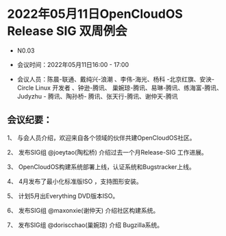 # 2022年05月11日OpenCloudOS Release SIG 双周例会

- N0.03

- 会议时间：2022年05月11日16:00 - 17:00

- 会议人员：陈晨-联通、戴纯兴-浪潮 、李伟-海光、杨科 -北京红旗、安泱-Circle Linux 开发者 、钟逊-腾讯、
巢婉琼-腾讯、易琳-腾讯、练海富-腾讯、Judyzhu - 腾讯、陶孙桥- 腾讯、张天行-腾讯、谢仲天-腾讯

## 会议纪要：

1、 与会人员介绍，欢迎来自各个领域的伙伴共建OpenCloudOS社区。

2、 发布SIG组 @joeytao(陶松桥) 介绍过去一个月Release-SIG 工作进展。

3、 OpenCloudOS构建系统部署上线，认证系统和Bugstracker上线。

4、 4月发布了最小化标准版ISO ，支持图形安装。

5、 计划5月出Everything DVD版本ISO。

6、 发布SIG组 @maxonxie(谢仲天)  介绍社区构建系统。

7、 发布SIG组 @doriscchao(巢婉琼) 介绍 Bugzilla系统。
